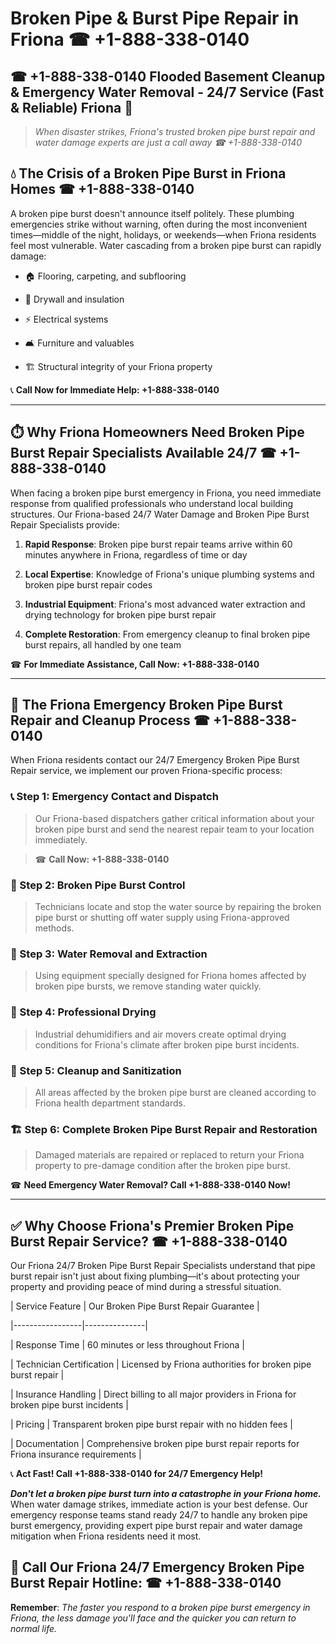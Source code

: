 # Broken Pipe & Burst Pipe Repair in Friona ☎ +1-888-338-0140  
## ☎ +1-888-338-0140 Flooded Basement Cleanup & Emergency Water Removal - 24/7 Service (Fast & Reliable) Friona 🚨  

> *When disaster strikes, Friona's trusted broken pipe burst repair and water damage experts are just a call away ☎ +1-888-338-0140*  

## 💧 The Crisis of a Broken Pipe Burst in Friona Homes ☎ +1-888-338-0140  

A broken pipe burst doesn't announce itself politely. These plumbing emergencies strike without warning, often during the most inconvenient times—middle of the night, holidays, or weekends—when Friona residents feel most vulnerable. Water cascading from a broken pipe burst can rapidly damage:  

* 🏠 Flooring, carpeting, and subflooring  
* 🧱 Drywall and insulation  
* ⚡ Electrical systems  
* 🛋️ Furniture and valuables  
* 🏗️ Structural integrity of your Friona property  

📞 **Call Now for Immediate Help: +1-888-338-0140**  

---  

## ⏱️ Why Friona Homeowners Need Broken Pipe Burst Repair Specialists Available 24/7 ☎ +1-888-338-0140  

When facing a broken pipe burst emergency in Friona, you need immediate response from qualified professionals who understand local building structures. Our Friona-based 24/7 Water Damage and Broken Pipe Burst Repair Specialists provide:  

1. **Rapid Response**: Broken pipe burst repair teams arrive within 60 minutes anywhere in Friona, regardless of time or day  
2. **Local Expertise**: Knowledge of Friona's unique plumbing systems and broken pipe burst repair codes  
3. **Industrial Equipment**: Friona's most advanced water extraction and drying technology for broken pipe burst repair  
4. **Complete Restoration**: From emergency cleanup to final broken pipe burst repairs, all handled by one team  

☎ **For Immediate Assistance, Call Now: +1-888-338-0140**  

---  

## 🔧 The Friona Emergency Broken Pipe Burst Repair and Cleanup Process ☎ +1-888-338-0140  

When Friona residents contact our 24/7 Emergency Broken Pipe Burst Repair service, we implement our proven Friona-specific process:  

### 📞 Step 1: Emergency Contact and Dispatch  
> Our Friona-based dispatchers gather critical information about your broken pipe burst and send the nearest repair team to your location immediately.  
> ☎ **Call Now: +1-888-338-0140**  

### 🚿 Step 2: Broken Pipe Burst Control  
> Technicians locate and stop the water source by repairing the broken pipe burst or shutting off water supply using Friona-approved methods.  

### 🌊 Step 3: Water Removal and Extraction  
> Using equipment specially designed for Friona homes affected by broken pipe bursts, we remove standing water quickly.  

### 💨 Step 4: Professional Drying  
> Industrial dehumidifiers and air movers create optimal drying conditions for Friona's climate after broken pipe burst incidents.  

### 🧼 Step 5: Cleanup and Sanitization  
> All areas affected by the broken pipe burst are cleaned according to Friona health department standards.  

### 🏗️ Step 6: Complete Broken Pipe Burst Repair and Restoration  
> Damaged materials are repaired or replaced to return your Friona property to pre-damage condition after the broken pipe burst.  

☎ **Need Emergency Water Removal? Call +1-888-338-0140 Now!**  

---  

## ✅ Why Choose Friona's Premier Broken Pipe Burst Repair Service? ☎ +1-888-338-0140  

Our Friona 24/7 Broken Pipe Burst Repair Specialists understand that pipe burst repair isn't just about fixing plumbing—it's about protecting your property and providing peace of mind during a stressful situation.  

| Service Feature | Our Broken Pipe Burst Repair Guarantee |  
|-----------------|---------------|  
| Response Time | 60 minutes or less throughout Friona |  
| Technician Certification | Licensed by Friona authorities for broken pipe burst repair |  
| Insurance Handling | Direct billing to all major providers in Friona for broken pipe burst incidents |  
| Pricing | Transparent broken pipe burst repair with no hidden fees |  
| Documentation | Comprehensive broken pipe burst repair reports for Friona insurance requirements |  

📞 **Act Fast! Call +1-888-338-0140 for 24/7 Emergency Help!**  

***Don't let a broken pipe burst turn into a catastrophe in your Friona home.*** When water damage strikes, immediate action is your best defense. Our emergency response teams stand ready 24/7 to handle any broken pipe burst emergency, providing expert pipe burst repair and water damage mitigation when Friona residents need it most.  

## 📱 Call Our Friona 24/7 Emergency Broken Pipe Burst Repair Hotline: ☎ +1-888-338-0140  

**Remember**: *The faster you respond to a broken pipe burst emergency in Friona, the less damage you'll face and the quicker you can return to normal life.*